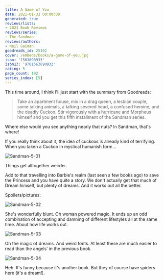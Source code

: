 ```yaml
---
title: A Game of You
date: 2021-01-31 00:00:00
generated: true
reviews/lists:
- 2021 Book Reviews
reviews/series:
- The Sandman
reviews/authors:
- Neil Gaiman
goodreads_id: 25102
cover: /embeds/books/a-game-of-you.jpg
isbn: '1563890933'
isbn13: '9781563890932'
rating: 5
page_count: 192
series_index: [5]
---
```

This time around, I think I'll just start with the summary from Goodreads:  

> Take an apartment house, mix in a drag queen, a lesbian couple, some talking
> animals, a talking severed head, a confused heroine, and the deadly Cuckoo.
> Stir vigorously with a hurricane and Morpheus himself and you get this fifth
> installment of the Sandman series.

<!--more-->

Where else would you see anything nearly that nuts? In Sandman, that's where!  

If you really think about it, the idea of cuckoos is already kind of terrifying. When you taken a Cuckoo in mystical humanish form...  

![Sandman-5-01](/embeds/books/attachments/sandman-5-01.jpg)  

Things get alltogether weirder.  

Add to that travelling into Barbie's realm (last seen a few books ago) to save the Princess and you have quite a story. We don't actually get that much of Dream himself, but plenty of dreams. And it works out all the better.  

Spoilers/pictures:  

![Sandman-5-02](/embeds/books/attachments/sandman-5-02.jpg)  

She's wonderfully blunt. Oh woman powered magic. It ends up an odd combination of accepting and damning of different lifestyles all at the same time. About how life works out.  

![Sandman-5-03](/embeds/books/attachments/sandman-5-03.jpg)  

Oh the magic of dreams. And weird fonts. At least these are much easier to read than the angels' in the previous book.  

![Sandman-5-04](/embeds/books/attachments/sandman-5-04.jpg)  

Heh. It's funny because it's another book. But they of course have spiders here (it's a dream!).